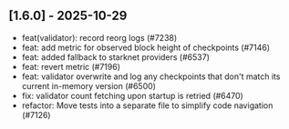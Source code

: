 ## [1.6.0] - 2025-10-29

* feat(validator): record reorg logs (#7238)
* feat: add metric for observed block height of checkpoints (#7146)
* feat: added fallback to starknet providers (#6537)
* feat: revert metric (#7196)
* feat: validator overwrite and log any checkpoints that don't match its current in-memory version (#6500)
* fix: validator count fetching upon startup is retried (#6470)
* refactor: Move tests into a separate file to simplify code navigation (#7126)
